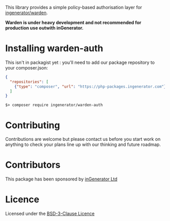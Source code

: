 This library provides a simple policy-based authorisation layer for [ingenerator/warden](https://github.com/ingenerator/warden).

**Warden is under heavy development and not recommended for production use outwith inGenerator.**

# Installing warden-auth

This isn't in packagist yet : you'll need to add our package repository to your composer.json:

```json
{
  "repositories": [
    {"type": "composer", "url": "https://php-packages.ingenerator.com"}
  ]
}
```

`$> composer require ingenerator/warden-auth`

# Contributing

Contributions are welcome but please contact us before you start work on anything to check your
plans line up with our thinking and future roadmap. 

# Contributors

This package has been sponsored by [inGenerator Ltd](http://www.ingenerator.com)

# Licence

Licensed under the [BSD-3-Clause Licence](LICENSE)
